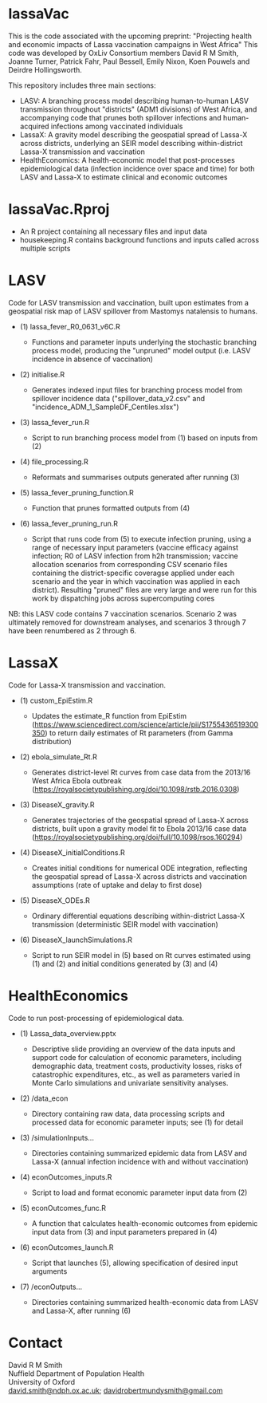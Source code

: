 # lassaVac
This is the code associated with the upcoming preprint:
"Projecting health and economic impacts of Lassa vaccination campaigns in West Africa"
This code was developed by OxLiv Consortium members David R M Smith, Joanne Turner, Patrick Fahr, Paul Bessell, Emily Nixon, Koen Pouwels and Deirdre Hollingsworth.

This repository includes three main sections:
* LASV: A branching process model describing human-to-human LASV transmission throughout "districts" (ADM1 divisions) of West Africa, and accompanying code that prunes both spillover infections and human-acquired infections among vaccinated individuals
* LassaX: A gravity model describing the geospatial spread of Lassa-X across districts, underlying an SEIR model describing within-district Lassa-X transmission and vaccination
* HealthEconomics: A health-economic model that post-processes epidemiological data (infection incidence over space and time) for both LASV and Lassa-X to estimate clinical and economic outcomes

# lassaVac.Rproj
*  An R project containing all necessary files and input data
*  housekeeping.R contains background functions and inputs called across multiple scripts

# LASV
Code for LASV transmission and vaccination, built upon estimates from a geospatial risk map of LASV spillover from Mastomys natalensis to humans.

* (1) lassa_fever_R0_0631_v6C.R
  *  Functions and parameter inputs underlying the stochastic branching process model, producing the "unpruned" model output (i.e. LASV incidence in absence of vaccination)
 
* (2) initialise.R
  *  Generates indexed input files for branching process model from spillover incidence data ("spillover_data_v2.csv" and "incidence_ADM_1_SampleDF_Centiles.xlsx")

* (3) lassa_fever_run.R
  *  Script to run branching process model from (1) based on inputs from (2)

* (4) file_processing.R 
  *  Reformats and summarises outputs generated after running (3)

* (5) lassa_fever_pruning_function.R  
  *  Function that prunes formatted outputs from (4)

* (6) lassa_fever_pruning_run.R
  *  Script that runs code from (5) to execute infection pruning, using a range of necessary input parameters (vaccine efficacy against infection; R0 of LASV infection from h2h transmission; vaccine allocation scenarios from corresponding CSV scenario files containing the district-specific coveragse applied under each scenario and the year in which vaccination was applied in each district). Resulting "pruned" files are very large and were run for this work by dispatching jobs across supercomputing cores

NB: this LASV code contains 7 vaccination scenarios. Scenario 2 was ultimately removed for downstream analyses, and scenarios 3 through 7 have been renumbered as 2 through 6. 

# LassaX
Code for Lassa-X transmission and vaccination.

* (1) custom_EpiEstim.R
  *  Updates the estimate_R function from EpiEstim (https://www.sciencedirect.com/science/article/pii/S1755436519300350) to return daily estimates of Rt parameters (from Gamma distribution)
 
* (2) ebola_simulate_Rt.R
  *  Generates district-level Rt curves from case data from the 2013/16 West Africa Ebola outbreak (https://royalsocietypublishing.org/doi/10.1098/rstb.2016.0308)
 
* (3) DiseaseX_gravity.R
  *  Generates trajectories of the geospatial spread of Lassa-X across districts, built upon a gravity model fit to Ebola 2013/16 case data (https://royalsocietypublishing.org/doi/full/10.1098/rsos.160294)
 
* (4) DiseaseX_initialConditions.R
  *  Creates initial conditions for numerical ODE integration, reflecting the geospatial spread of Lassa-X across districts and vaccination assumptions (rate of uptake and delay to first dose)

* (5) DiseaseX_ODEs.R
  *  Ordinary differential equations describing within-district Lassa-X transmission (deterministic SEIR model with vaccination)
 
* (6) DiseaseX_launchSimulations.R
  *   Script to run SEIR model in (5) based on Rt curves estimated using (1) and (2) and initial conditions generated by (3) and (4)

# HealthEconomics
Code to run post-processing of epidemiological data.

* (1) Lassa_data_overview.pptx
  *  Descriptive slide providing an overview of the data inputs and support code for calculation of economic parameters, including demographic data, treatment costs, productivity losses, risks of catastrophic expenditures, etc., as well as parameters varied in Monte Carlo simulations and univariate sensitivity analyses.

* (2) /data_econ
  *  Directory containing raw data, data processing scripts and processed data for economic parameter inputs; see (1) for detail

* (3) /simulationInputs...
  *  Directories containing summarized epidemic data from LASV and Lassa-X (annual infection incidence with and without vaccination)
 
* (4) econOutcomes_inputs.R
  *  Script to load and format economic parameter input data from (2)

* (5) econOutcomes_func.R
  *  A function that calculates health-economic outcomes from epidemic input data from (3) and input parameters prepared in (4)

* (6) econOutcomes_launch.R
  *  Script that launches (5), allowing specification of desired input arguments

* (7) /econOutputs...
  *  Directories containing summarized health-economic data from LASV and Lassa-X, after running (6)
 
 
# Contact
David R M Smith  
Nuffield Department of Population Health  
University of Oxford   
david.smith@ndph.ox.ac.uk; davidrobertmundysmith@gmail.com  

